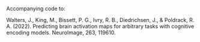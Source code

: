 Accompanying code to:

Walters, J., King, M., Bissett, P. G., Ivry, R. B., Diedrichsen, J., & Poldrack, R. A. (2022). Predicting brain activation maps for arbitrary tasks with cognitive encoding models. NeuroImage, 263, 119610.
